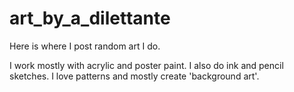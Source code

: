 # art_by_a_dilettante
Here is where I post random art I do.

I work mostly with acrylic and poster paint. I also do ink and pencil sketches. I love patterns and mostly create 'background art'. 
